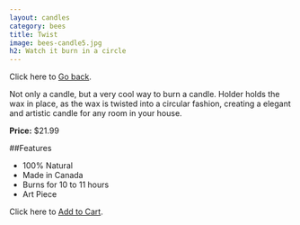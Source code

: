 ```yaml
---
layout: candles
category: bees
title: Twist 
image: bees-candle5.jpg
h2: Watch it burn in a circle
---
```


Click here to [Go back]({{site.baseurl}}/candles/bees/).

Not only a candle, but a very cool way to burn a candle. Holder holds the wax in place, as the wax is twisted into a circular fashion, creating a elegant and artistic candle for any room in your house. 

**Price:** $21.99

##Features

- 100% Natural
- Made in Canada
- Burns for 10 to 11 hours
- Art Piece

Click here to [Add to Cart]({{site.baseurl}}/cart/).